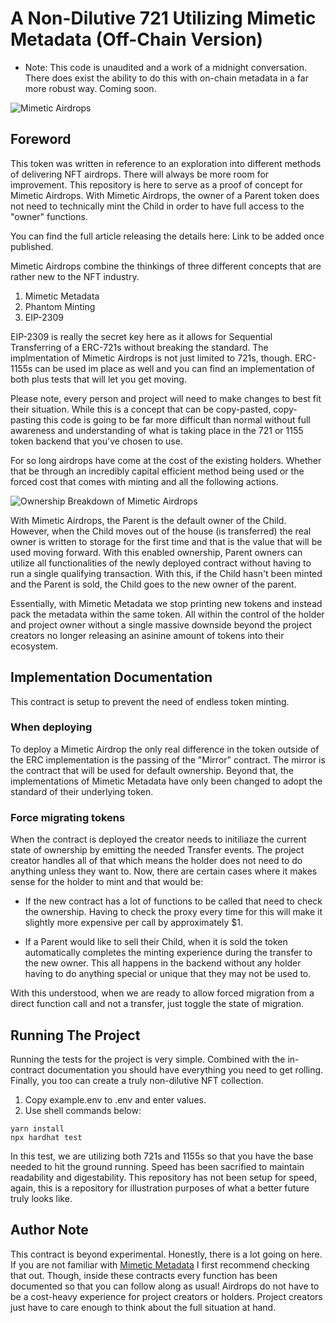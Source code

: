 # A Non-Dilutive 721 Utilizing Mimetic Metadata (Off-Chain Version)

* Note: This code is unaudited and a work of a midnight conversation. There does exist the ability to do this with on-chain metadata in a far more robust way. Coming soon.

![Mimetic Airdrops](https://imgur.com/1jcUknw.png)

## Foreword

This token was written in reference to an exploration into different methods of delivering NFT airdrops. There will always be more room for improvement. This repository is here to serve as a proof of concept for Mimetic Airdrops. With Mimetic Airdrops, the owner of a Parent token does not need to technically mint the Child in order to have full access to the "owner" functions.

You can find the full article releasing the details here: Link to be added once published.

Mimetic Airdrops combine the thinkings of three different concepts that are rather new to the NFT industry.

1. Mimetic Metadata
2. Phantom Minting
3. EIP-2309

EIP-2309 is really the secret key here as it allows for Sequential Transferring of a ERC-721s without breaking the standard. The implmentation of Mimetic Airdrops is not just limited to 721s, though. ERC-1155s can be used im place as well and you can find an implementation of both plus tests that will let you get moving.

Please note, every person and project will need to make changes to best fit their situation. While this is a concept that can be copy-pasted, copy-pasting this code is going to be far more difficult than normal without full awareness and understanding of what is taking place in the 721 or 1155 token backend that you've chosen to use.

For so long airdrops have come at the cost of the existing holders. Whether that be through an incredibly capital efficient method being used or the forced cost that comes with minting and all the following actions.

![Ownership Breakdown of Mimetic Airdrops](https://imgur.com/aqRZfsi.png)

With Mimetic Airdrops, the Parent is the default owner of the Child. However, when the Child moves out of the house (is transferred) the real owner is written to storage for the first time and that is the value that will be used moving forward. With this enabled ownership, Parent owners can utilize all functionalities of the newly deployed contract without having to run a single qualifying transaction. With this, if the Child hasn't been minted and the Parent is sold, the Child goes to the new owner of the parent.

Essentially, with Mimetic Metadata we stop printing new tokens and instead pack the metadata within the same token. All within the control of the holder and project owner without a single massive downside beyond the project creators no longer releasing an asinine amount of tokens into their ecosystem.

## Implementation Documentation

This contract is setup to prevent the need of endless token minting.

### When deploying

To deploy a Mimetic Airdrop the only real difference in the token outside of the ERC implementation is the passing of the "Mirror" contract. The mirror is the contract that will be used for default ownership. Beyond that, the implementations of Mimetic Metadata have only been changed to adopt the standard of their underlying token.

### Force migrating tokens

When the contract is deployed the creator needs to initiliaze the current state of ownership by emitting the needed Transfer events. The project creator handles all of that which means the holder does not need to do anything unless they want to. Now, there are certain cases where it makes sense for the holder to mint and that would be:

* If the new contract has a lot of functions to be called that need to check the ownership. Having to check the proxy every time for this will make it slightly more expensive per call by approximately $1.

* If a Parent would like to sell their Child, when it is sold the token automatically completes the minting experience during the transfer to the new owner. This all happens in the backend without any holder having to do anything special or unique that they may not be used to.

With this understood, when we are ready to allow forced migration from a direct function call and not a transfer, just toggle the state of migration.

## Running The Project

Running the tests for the project is very simple. Combined with the in-contract documentation you should have everything you need to get rolling. Finally, you too can create a truly non-dilutive NFT collection.

1. Copy example.env to .env and enter values.
2. Use shell commands below:

```shell
yarn install
npx hardhat test
```

In this test, we are utilizing both 721s and 1155s so that you have the base needed to hit the ground running. Speed has been sacrified to maintain readability and digestability. This repository has not been setup for speed, again, this is a repository for illustration purposes of what a better future truly looks like.

## Author Note

This contract is beyond experimental. Honestly, there is a lot going on here. If you are not familiar with [Mimetic Metadata](https://github.com/nftchance/nft-nondilutive) I first recommend checking that out. Though, inside these contracts every function has been documented so that you can follow along as usual! Airdrops do not have to be a cost-heavy experience for project creators or holders. Project creators just have to care enough to think about the full situation at hand.